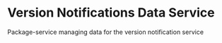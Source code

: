 # Version Notifications Data Service

Package-service managing data for the version notification service